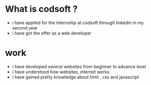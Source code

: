 # What is codsoft ?
- i have applied for the internship at codsoft through linkedin in my second year
- i have got the offer as a web developer

# work
- i have developed several websites from beginner to advance level
- i have understood how websites, internet works
- i have gained pretty knowledge about html , css and javascript  
